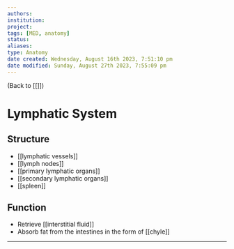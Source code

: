 ```yaml
---
authors: 
institution: 
project: 
tags: [MED, anatomy]
status: 
aliases: 
type: Anatomy
date created: Wednesday, August 16th 2023, 7:51:10 pm
date modified: Sunday, August 27th 2023, 7:55:09 pm
---
```


(Back to [[]])

# Lymphatic System
## Structure
- [[lymphatic vessels]]
- [[lymph nodes]]
- [[primary lymphatic organs]]
- [[secondary lymphatic organs]]
- [[spleen]]
## Function
- Retrieve [[interstitial fluid]]
- Absorb fat from the intestines in the form of [[chyle]]

---
